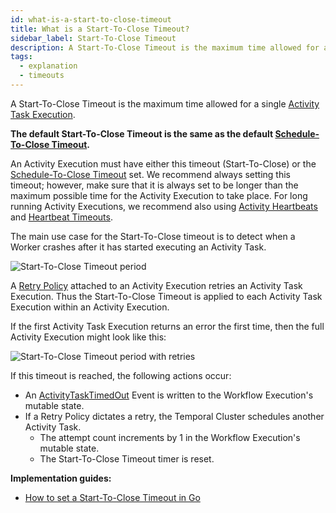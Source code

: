 ```yaml
---
id: what-is-a-start-to-close-timeout
title: What is a Start-To-Close Timeout?
sidebar_label: Start-To-Close Timeout
description: A Start-To-Close Timeout is the maximum time allowed for a single Activity Task Execution.
tags:
  - explanation
  - timeouts
---
```


A Start-To-Close Timeout is the maximum time allowed for a single [Activity Task Execution](/docs/concepts/what-is-an-activity-task-execution).

**The default Start-To-Close Timeout is the same as the default [Schedule-To-Close Timeout](/docs/concepts/what-is-a-schedule-to-close-timeout).**

An Activity Execution must have either this timeout (Start-To-Close) or the [Schedule-To-Close Timeout](/docs/concepts/what-is-a-schedule-to-close-timeout) set.
We recommend always setting this timeout; however, make sure that it is always set to be longer than the maximum possible time for the Activity Execution to take place.
For long running Activity Executions, we recommend also using [Activity Heartbeats](/docs/concepts/what-is-an-activity-heartbeat) and [Heartbeat Timeouts](/docs/concepts/what-is-a-heartbeat-timeout).

The main use case for the Start-To-Close timeout is to detect when a Worker crashes after it has started executing an Activity Task.

![Start-To-Close Timeout period](/static/diagrams/start-to-close-timeout.svg)

A [Retry Policy](/docs/concepts/what-is-a-retry-policy) attached to an Activity Execution retries an Activity Task Execution.
Thus the Start-To-Close Timeout is applied to each Activity Task Execution within an Activity Execution.

If the first Activity Task Execution returns an error the first time, then the full Activity Execution might look like this:

![Start-To-Close Timeout period with retries](/static/diagrams/start-to-close-timeout-with-retry.svg)

If this timeout is reached, the following actions occur:

- An [ActivityTaskTimedOut](/docs/concepts/what-is-an-event#activitytasktimedout) Event is written to the Workflow Execution's mutable state.
- If a Retry Policy dictates a retry, the Temporal Cluster schedules another Activity Task.
  - The attempt count increments by 1 in the Workflow Execution's mutable state.
  - The Start-To-Close Timeout timer is reset.

**Implementation guides:**

- [How to set a Start-To-Close Timeout in Go](/docs/go/how-to-set-activityoptions-in-go#starttoclosetimeout)
